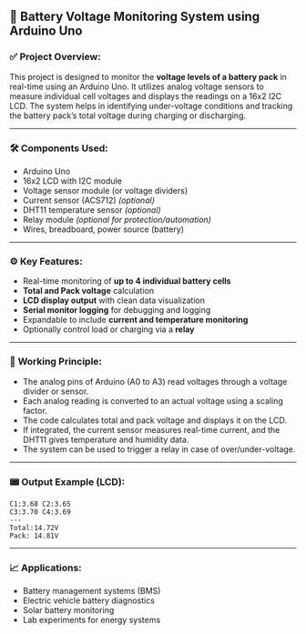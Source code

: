 ## 🔋 **Battery Voltage Monitoring System using Arduino Uno**

### ✅ **Project Overview:**

This project is designed to monitor the **voltage levels of a battery pack** in real-time using an Arduino Uno. It utilizes analog voltage sensors to measure individual cell voltages and displays the readings on a 16x2 I2C LCD. The system helps in identifying under-voltage conditions and tracking the battery pack’s total voltage during charging or discharging.

---

### 🛠️ **Components Used:**

* Arduino Uno
* 16x2 LCD with I2C module
* Voltage sensor module (or voltage dividers)
* Current sensor (ACS712) *(optional)*
* DHT11 temperature sensor *(optional)*
* Relay module *(optional for protection/automation)*
* Wires, breadboard, power source (battery)

---

### ⚙️ **Key Features:**

* Real-time monitoring of **up to 4 individual battery cells**
* **Total and Pack voltage** calculation
* **LCD display output** with clean data visualization
* **Serial monitor logging** for debugging and logging
* Expandable to include **current and temperature monitoring**
* Optionally control load or charging via a **relay**

---

### 🔌 **Working Principle:**

* The analog pins of Arduino (A0 to A3) read voltages through a voltage divider or sensor.
* Each analog reading is converted to an actual voltage using a scaling factor.
* The code calculates total and pack voltage and displays it on the LCD.
* If integrated, the current sensor measures real-time current, and the DHT11 gives temperature and humidity data.
* The system can be used to trigger a relay in case of over/under-voltage.

---

### 📟 **Output Example (LCD):**

```
C1:3.68 C2:3.65
C3:3.70 C4:3.69
---
Total:14.72V
Pack: 14.81V
```

---

### 📈 **Applications:**

* Battery management systems (BMS)
* Electric vehicle battery diagnostics
* Solar battery monitoring
* Lab experiments for energy systems
